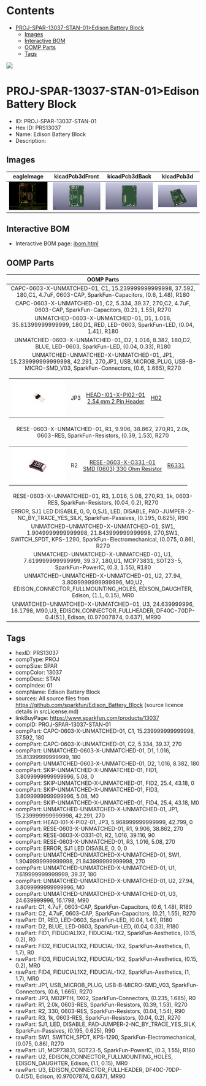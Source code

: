 



Contents
========

* [PROJ-SPAR-13037-STAN-01>Edison Battery Block](#proj-spar-13037-stan-01edison-battery-block)
	* [Images](#images)
	* [Interactive BOM](#interactive-bom)
	* [OOMP Parts](#oomp-parts)
	* [Tags](#tags)
  
![][im]
# PROJ-SPAR-13037-STAN-01>Edison Battery Block

- ID: PROJ-SPAR-13037-STAN-01
- Hex ID: PRS13037
- Name: Edison Battery Block
- Description: 

## Images
  
  

|eagleImage|kicadPcb3dFront|kicadPcb3dBack|kicadPcb3d|
| :---: | :---: | :---: | :---: |
|[![eagleImage](eagleImage_140.png)](eagleImage_600.png)|[![kicadPcb3dFront](kicadPcb3dFront_140.png)](kicadPcb3dFront_600.png)|[![kicadPcb3dBack](kicadPcb3dBack_140.png)](kicadPcb3dBack_600.png)|[![kicadPcb3d](kicadPcb3d_140.png)](kicadPcb3d_600.png)|

## Interactive BOM

- Interactive BOM page: [ibom.html](kicad/bom/ibom.html)

## OOMP Parts
  

|OOMP Parts|
| :---: |
|CAPC-0603-X-UNMATCHED-01, C1, 15.239999999999998, 37.592, 180,C1, 4.7uF, 0603-CAP, SparkFun-Capacitors, (0.6, 1.48), R180|
|CAPC-0603-X-UNMATCHED-01, C2, 5.334, 39.37, 270,C2, 4.7uF, 0603-CAP, SparkFun-Capacitors, (0.21, 1.55), R270|
|UNMATCHED-0603-X-UNMATCHED-01, D1, 1.016, 35.81399999999999, 180,D1, RED, LED-0603, SparkFun-LED, (0.04, 1.41), R180|
|UNMATCHED-0603-X-UNMATCHED-01, D2, 1.016, 8.382, 180,D2, BLUE, LED-0603, SparkFun-LED, (0.04, 0.33), R180|
|UNMATCHED-UNMATCHED-X-UNMATCHED-01, JP1, 15.239999999999998, 42.291, 270,JP1, USB_MICROB_PLUG, USB-B-MICRO-SMD_V03, SparkFun-Connectors, (0.6, 1.665), R270|
|<table><tr><td>![HEAD-I01-X-PI02-01](https://raw.githubusercontent.com/oomlout/oomlout_OOMP_parts/main/HEAD-I01-X-PI02-01/image_140.jpg)</td><td> JP3</td><td>[HEAD-I01-X-PI02-01<br>2.54 mm 2 Pin Header](https://github.com/oomlout/oomlout_OOMP_parts/tree/main/HEAD-I01-X-PI02-01/)</td><td>[H02](https://github.com/oomlout/oomlout_OOMP_parts/tree/main/HEAD-I01-X-PI02-01/)</td></tr></table>|
|RESE-0603-X-UNMATCHED-01, R1, 9.906, 38.862, 270,R1, 2.0k, 0603-RES, SparkFun-Resistors, (0.39, 1.53), R270|
|<table><tr><td>![RESE-0603-X-O331-01](https://raw.githubusercontent.com/oomlout/oomlout_OOMP_parts/main/RESE-0603-X-O331-01/image_140.jpg)</td><td> R2</td><td>[RESE-0603-X-O331-01<br>SMD (0603) 330 Ohm Resistor](https://github.com/oomlout/oomlout_OOMP_parts/tree/main/RESE-0603-X-O331-01/)</td><td>[R6331](https://github.com/oomlout/oomlout_OOMP_parts/tree/main/RESE-0603-X-O331-01/)</td></tr></table>|
|RESE-0603-X-UNMATCHED-01, R3, 1.016, 5.08, 270,R3, 1k, 0603-RES, SparkFun-Resistors, (0.04, 0.2), R270|
|ERROR, SJ1 LED DISABLE, 0, 0, 0,SJ1, LED, DISABLE, PAD-JUMPER-2-NC_BY_TRACE_YES_SILK, SparkFun-Passives, (0.195, 0.625), R90|
|UNMATCHED-UNMATCHED-X-UNMATCHED-01, SW1, 1.9049999999999998, 21.843999999999998, 270,SW1, SWITCH_SPDT, KPS-1290, SparkFun-Electromechanical, (0.075, 0.86), R270|
|UNMATCHED-UNMATCHED-X-UNMATCHED-01, U1, 7.619999999999999, 39.37, 180,U1, MCP73831, SOT23-5, SparkFun-PowerIC, (0.3, 1.55), R180|
|UNMATCHED-UNMATCHED-X-UNMATCHED-01, U2, 27.94, 3.8099999999999996, M0,U2, EDISON_CONNECTOR_FULLMOUNTING_HOLES, EDISON_DAUGHTER, Edison, (1.1, 0.15), MR0|
|UNMATCHED-UNMATCHED-X-UNMATCHED-01, U3, 24.639999996, 16.1798, M90,U3, EDISON_CONNECTOR_FULLHEADER, DF40C-70DP-0.4(51), Edison, (0.97007874, 0.637), MR90|

## Tags

- hexID: PRS13037
- oompType: PROJ
- oompSize: SPAR
- oompColor: 13037
- oompDesc: STAN
- oompIndex: 01
- oompName: Edison Battery Block
- sources: All source files from https://github.com/sparkfun/Edison_Battery_Block (source licence details in srcLicense.md)
- linkBuyPage: https://www.sparkfun.com/products/13037
- oompID: PROJ-SPAR-13037-STAN-01
- oompPart: CAPC-0603-X-UNMATCHED-01, C1, 15.239999999999998, 37.592, 180
- oompPart: CAPC-0603-X-UNMATCHED-01, C2, 5.334, 39.37, 270
- oompPart: UNMATCHED-0603-X-UNMATCHED-01, D1, 1.016, 35.81399999999999, 180
- oompPart: UNMATCHED-0603-X-UNMATCHED-01, D2, 1.016, 8.382, 180
- oompPart: SKIP-UNMATCHED-X-UNMATCHED-01, FID1, 3.8099999999999996, 5.08, 0
- oompPart: SKIP-UNMATCHED-X-UNMATCHED-01, FID2, 25.4, 43.18, 0
- oompPart: SKIP-UNMATCHED-X-UNMATCHED-01, FID3, 3.8099999999999996, 5.08, M0
- oompPart: SKIP-UNMATCHED-X-UNMATCHED-01, FID4, 25.4, 43.18, M0
- oompPart: UNMATCHED-UNMATCHED-X-UNMATCHED-01, JP1, 15.239999999999998, 42.291, 270
- oompPart: HEAD-I01-X-PI02-01, JP3, 5.968999999999999, 42.799, 0
- oompPart: RESE-0603-X-UNMATCHED-01, R1, 9.906, 38.862, 270
- oompPart: RESE-0603-X-O331-01, R2, 1.016, 39.116, 90
- oompPart: RESE-0603-X-UNMATCHED-01, R3, 1.016, 5.08, 270
- oompPart: ERROR, SJ1 LED DISABLE, 0, 0, 0
- oompPart: UNMATCHED-UNMATCHED-X-UNMATCHED-01, SW1, 1.9049999999999998, 21.843999999999998, 270
- oompPart: UNMATCHED-UNMATCHED-X-UNMATCHED-01, U1, 7.619999999999999, 39.37, 180
- oompPart: UNMATCHED-UNMATCHED-X-UNMATCHED-01, U2, 27.94, 3.8099999999999996, M0
- oompPart: UNMATCHED-UNMATCHED-X-UNMATCHED-01, U3, 24.639999996, 16.1798, M90
- rawPart: C1, 4.7uF, 0603-CAP, SparkFun-Capacitors, (0.6, 1.48), R180
- rawPart: C2, 4.7uF, 0603-CAP, SparkFun-Capacitors, (0.21, 1.55), R270
- rawPart: D1, RED, LED-0603, SparkFun-LED, (0.04, 1.41), R180
- rawPart: D2, BLUE, LED-0603, SparkFun-LED, (0.04, 0.33), R180
- rawPart: FID1, FIDUCIAL1X2, FIDUCIAL-1X2, SparkFun-Aesthetics, (0.15, 0.2), R0
- rawPart: FID2, FIDUCIAL1X2, FIDUCIAL-1X2, SparkFun-Aesthetics, (1, 1.7), R0
- rawPart: FID3, FIDUCIAL1X2, FIDUCIAL-1X2, SparkFun-Aesthetics, (0.15, 0.2), MR0
- rawPart: FID4, FIDUCIAL1X2, FIDUCIAL-1X2, SparkFun-Aesthetics, (1, 1.7), MR0
- rawPart: JP1, USB_MICROB_PLUG, USB-B-MICRO-SMD_V03, SparkFun-Connectors, (0.6, 1.665), R270
- rawPart: JP3, M02PTH, 1X02, SparkFun-Connectors, (0.235, 1.685), R0
- rawPart: R1, 2.0k, 0603-RES, SparkFun-Resistors, (0.39, 1.53), R270
- rawPart: R2, 330, 0603-RES, SparkFun-Resistors, (0.04, 1.54), R90
- rawPart: R3, 1k, 0603-RES, SparkFun-Resistors, (0.04, 0.2), R270
- rawPart: SJ1, LED, DISABLE, PAD-JUMPER-2-NC_BY_TRACE_YES_SILK, SparkFun-Passives, (0.195, 0.625), R90
- rawPart: SW1, SWITCH_SPDT, KPS-1290, SparkFun-Electromechanical, (0.075, 0.86), R270
- rawPart: U1, MCP73831, SOT23-5, SparkFun-PowerIC, (0.3, 1.55), R180
- rawPart: U2, EDISON_CONNECTOR_FULLMOUNTING_HOLES, EDISON_DAUGHTER, Edison, (1.1, 0.15), MR0
- rawPart: U3, EDISON_CONNECTOR_FULLHEADER, DF40C-70DP-0.4(51), Edison, (0.97007874, 0.637), MR90



[im]: kicadPcb3d_450.png
